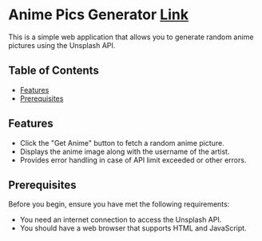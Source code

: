 # Anime Pics Generator [Link]()

This is a simple web application that allows you to generate random anime pictures using the Unsplash API.

## Table of Contents

- [Features](#features)
- [Prerequisites](#prerequisites)

## Features

- Click the "Get Anime" button to fetch a random anime picture.
- Displays the anime image along with the username of the artist.
- Provides error handling in case of API limit exceeded or other errors.

## Prerequisites

Before you begin, ensure you have met the following requirements:

- You need an internet connection to access the Unsplash API.
- You should have a web browser that supports HTML and JavaScript.
